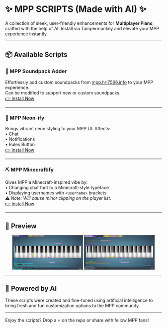 # ✨ MPP SCRIPTS (Made with AI) ✨

A collection of sleek, user-friendly enhancements for **Multiplayer Piano**, crafted with the help of AI. Install via Tampermonkey and elevate your MPP experience instantly.

---

## 📦 Available Scripts

### 🎵 MPP Soundpack Adder  
Effortlessly add custom soundpacks from [mpp.hri7566.info](https://mpp.hri7566.info/) to your MPP experience.  
Can be modified to support new or custom soundpacks.  
[👉 Install Now](https://www.tampermonkey.net/script_installation.php#url=https://update.greasyfork.org/scripts/533752/MPP%20Soundfont%20Loader.user.js)

---

### 🌈 MPP Neon-ify  
Brings vibrant neon styling to your MPP UI. Affects:  
• Chat  
• Notifications  
• Rules Button  
[👉 Install Now](https://www.tampermonkey.net/script_installation.php#url=https://update.greasyfork.org/scripts/533754/MPP%20Neon-ify.user.js)

---

### ⛏️ MPP Minecraftify  
Gives MPP a Minecraft-inspired vibe by:  
• Changing chat font to a Minecraft-style typeface  
• Displaying usernames with `<username>` brackets  
⚠️ *Note: Will cause minor clipping on the player list.*  
[👉 Install Now](https://www.tampermonkey.net/script_installation.php#url=https://update.greasyfork.org/scripts/533760/MPP%20Minecraft-ify.user.js)

---

## 📸 Preview

<p align="center">
  <img src="https://github.com/Kirogii/MPP-Scripts/blob/main/Neon-Ify.PNG?raw=true" alt="Neon-Ify" width="45%" />
  <img src="https://github.com/Kirogii/MPP-Scripts/blob/main/Minecraftify.PNG?raw=true" alt="Minecraftify" width="45%" />
</p>

---

## 🧠 Powered by AI  
These scripts were created and fine-tuned using artificial intelligence to bring fresh and fun customization options to the MPP community.

---

Enjoy the scripts? Drop a ⭐ on the repo or share with fellow MPP fans!
